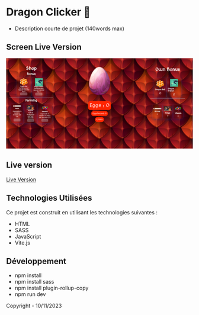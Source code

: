 # Dragon Clicker 🐉

- Description courte de projet (140words max)

## Screen Live Version

![live version screen](./assets/screen/Eggs-desktop.png)

## Live version

[Live Version](https://justindr96.github.io/dragon_clicker/)

## Technologies Utilisées

Ce projet est construit en utilisant les technologies suivantes :

- HTML
- SASS
- JavaScript
- Vite.js

## Développement

- npm install
- npm install sass
- npm install plugin-rollup-copy
- npm run dev

Copyright - 10/11/2023
